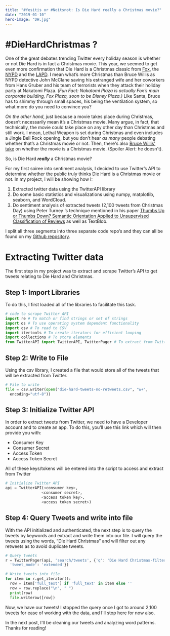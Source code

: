```yaml
---
title: "#Yesitis or #Noitsnot: Is Die Hard really a Christmas movie?"
date: "2019-01-10"
hero-image: "DH.jpg"
---
```


# #DieHardChristmas ? 

One of the great debates trending Twitter every holiday season is whether or not Die Hard is in fact a Christmas movie. This year, we seemed to get even more confirmation that Die Hard is a Christmas classic from [Fox](https://www.youtube.com/watch?v=4Wi28Vsi_ZU), the [NYPD](https://twitter.com/NYPDnews/status/1077236447848075264) and the [LAPD](https://twitter.com/LAPDHQ/status/1077250973926535169). I mean what’s more Christmas than Bruce Willis as NYPD detective John McClane saving his estranged wife and her coworkers from Hans Gruber and his team of terrorists when they attack their holiday party at Nakatomi Plaza. *(Fun Fact: Nakatomi Plaza is actually Fox’s main corporate building, Fox Plaza, soon to be Disney Plaza.)* Like Santa, Bruce has to shimmy through small spaces, his being the ventilation system, so what more do you need to convince you? 

*On the other hand*, just because a movie takes place during Christmas, doesn’t necessarily mean it’s a Christmas movie. Many argue, in fact, that technically, the movie could take place on any other day than Christmas and still work. I mean, Lethal Weapon is set during Christmas and even includes a Jingle Bell Rock opening, but you don’t hear *as many* people debating whether that’s a Christmas movie or not. Then, there's also [Bruce Willis' take](https://www.indiewire.com/2018/07/bruce-willis-die-hard-christmas-movie-1201984149/) on whether the movie is a Christmas movie. (Spoiler Alert: he doesn't). 

So, is Die Hard ***really*** a Christmas movie?

For my first soiree into sentiment analysis, I decided to use Twitter’s API to determine whether the public truly thinks Die Hard is a Christmas movie or not. In my project, I will be showing how I: 

  1. Extracted twitter data using the TwitterAPI library
  2. Do some basic statistics and visualizations using numpy, matplotlib, seaborn, and WordCloud.
  3. Do sentiment analysis of extracted tweets (2,100 tweets from Christmas Day) using Peter Turney ‘s technique mentioned in his paper [Thumbs Up or Thumbs Down? Semantic Orientation Applied to Unsupervised Classification of Reviews](https://arxiv.org/abs/cs/0212032) as well as TextBlob. 

I split all three segments into three separate code repo’s and they can all be found on my [Github repository](https://github.com/amyksu/die-hard-christmas).

# Extracting Twitter data

The first step in my project was to extract and scrape Twitter’s API to get tweets relating to Die Hard and Christmas. 


## Step 1: Import Libraries

To do this, I first loaded all of the libraries to facilitate this task. 

```python
# code to scrape Twitter API
import re # To match or find strings or set of strings
import os # To use operating system dependent functionality
import csv # To read to CSV
import itertools # To create iterators for efficient looping
import collections # To store elements 
from TwitterAPI import TwitterAPI, TwitterPager # To extract from Twitter's API
```

## Step 2: Write to File

Using the csv library, I created a file that would store all of the tweets that will be extracted from Twitter.

```python
# File to write
file = csv.writer(open("die-hard-tweets-no-retweets.csv", "w+", 
  encoding="utf-8"))
```

## Step 3: Initialize Twitter API

In order to extract tweets from Twitter, we need to have a Developer account and to create an app. To do this, you’ll use this link which will then provide you with:

  - Consumer Key
  - Consumer Secret
  - Access Token
  - Access Token Secret 

All of these keys/tokens will be entered into the script to access and extract from Twitter

```python
# Initialize Twitter API
api = TwitterAPI(<consumer key>,
                <consumer secret>,
                <access token key>,
                <access token secret>)
```

## Step 4: Query Tweets and write into file 

With the API initialized and authenticated, the next step is to query the tweets by keywords and extract and write them into our file. I will query the tweets using the words, “Die Hard Christmas” and will filter out any retweets as to avoid duplicate tweets. 

```python
# Query tweets
r = TwitterPager(api, 'search/tweets', {'q': 'Die Hard Christmas-filter:retweets', 
  'tweet_mode': 'extended'})

# Write tweets into file
for item in r.get_iterator():
  row = item['full_text'] if 'full_text' in item else ''
  row = row.replace("\n", " ")
  print(row)
  file.writerow([row])
```

Now, we have our tweets! I stopped the query once I got to around 2,100 tweets for ease of working with the data, and I'll stop here for now also. 

In the next post, I'll be cleaning our tweets and analyzing word patterns. Thanks for reading! 

